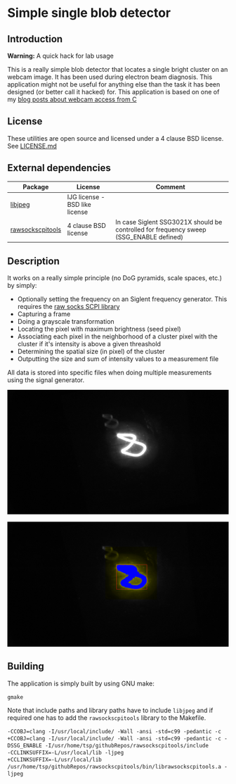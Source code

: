 # Simple single blob detector

## Introduction

__Warning:__ A quick hack for lab usage

This is a really simple blob detector that locates a single
bright cluster on an webcam image. It has been used during electron
beam diagnosis. This application might not be useful for anything
else than the task it has been designed (or better call it hacked) for.
This application is based on one of my [blog posts about webcam
access from C](https://www.tspi.at/2021/02/06/webcamcapture.html)

## License

These utilities are open source and licensed under a 4 clause
BSD license. See [LICENSE.md](https://github.com/tspspi/webcamBlobEstimator/blob/master/LICENSE.md)

## External dependencies

| Package                                                        | License                        | Comment                                                                                |
| -------------------------------------------------------------- | ------------------------------ | -------------------------------------------------------------------------------------- |
| [libjpeg](https://github.com/mozilla/mozjpeg)                  | IJG license - BSD like license |                                                                                        |
| [rawsockscpitools](https://github.com/tspspi/rawsockscpitools) | 4 clause BSD license           | In case Siglent SSG3021X should be controlled for frequency sweep (SSG_ENABLE defined) |

## Description

It works on a really simple principle (no DoG pyramids, scale spaces, etc.)
by simply:

* Optionally setting the frequency on an Siglent frequency generator. This
  requires the [raw socks SCPI library](https://github.com/tspspi/rawsockscpitools)
* Capturing a frame
* Doing a grayscale transformation
* Locating the pixel with maximum brightness (seed pixel)
* Associating each pixel in the neighborhood of a cluster pixel with
  the cluster if it's intensity is above a given threashold
* Determining the spatial size (in pixel) of the cluster
* Outputting the size and sum of intensity values to a measurement file

All data is stored into specific files when doing multiple measurements
using the signal generator.

![Example capture](./doc/testoutput/measurement43000000-raw.jpg)

![Example cluster](./doc/testoutput/measurement43000000-cluster.jpg)

## Building

The application is simply built by using GNU make:

```
gmake
```

Note that include paths and library paths have to include ```libjpeg``` and
if required one has to add the ```rawsockscpitools``` library to the Makefile.

```
-CCOBJ=clang -I/usr/local/include/ -Wall -ansi -std=c99 -pedantic -c
+CCOBJ=clang -I/usr/local/include/ -Wall -ansi -std=c99 -pedantic -c -DSSG_ENABLE -I/usr/home/tsp/githubRepos/rawsockscpitools/include
-CCLINKSUFFIX=-L/usr/local/lib -ljpeg
+CCLINKSUFFIX=-L/usr/local/lib /usr/home/tsp/githubRepos/rawsockscpitools/bin/librawsockscpitools.a -ljpeg
```
